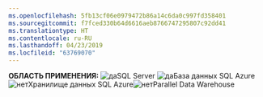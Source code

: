 ```yaml
---
ms.openlocfilehash: 5fb13cf06e0979472b86a14c6da0c997fd358401
ms.sourcegitcommit: f7fced330b64d6616aeb8766747295807c92dd41
ms.translationtype: HT
ms.contentlocale: ru-RU
ms.lasthandoff: 04/23/2019
ms.locfileid: "63769070"
---
```

<Token>**ОБЛАСТЬ ПРИМЕНЕНИЯ:** ![да](media/yes.png)SQL Server ![да](media/yes.png)База данных SQL Azure![нет](media/no.png)Хранилище данных SQL Azure![нет](media/no.png)Parallel Data Warehouse</Token>

